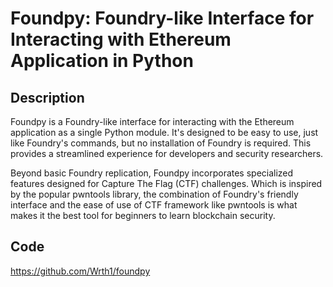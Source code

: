 # Foundpy: Foundry-like Interface for Interacting with Ethereum Application in Python

## Description
Foundpy is a Foundry-like interface for interacting with the Ethereum application as a single Python module. It's designed to be easy to use, just like Foundry's commands, but no installation of Foundry is required. This provides a streamlined experience for developers and security researchers.

Beyond basic Foundry replication, Foundpy incorporates specialized features designed for Capture The Flag (CTF) challenges. Which is inspired by the popular pwntools library, the combination of Foundry's friendly interface and the ease of use of CTF framework like pwntools is what makes it the best tool for beginners to learn blockchain security.

## Code
https://github.com/Wrth1/foundpy
